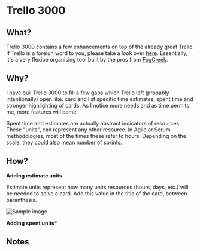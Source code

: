 **Trello 3000**
===

What?
---
Trello 3000 contains a few enhancements on top of the already great Trello. 
If Trello is a foreign word to you, please take a look over [here](http://trello.com/).
Essentially, it's a very flexibe organising tool built by the pros from [FogCreek](http://www.fogcreek.com/).

Why?
---
I have buil Trello 3000 to fill a few gaps which Trello left (probably intentionally) open like:
card and list specific time estimates, spent time and stronger highlighting of cards. 
As I notice more needs and as time permits me, more features will come.

Spent time and estimates are actually abstract indicators of resources. These "units", can
represent any other resource. In Agile or Scrum methodologies, most of the times these
refer to hours. Depending on the scale, they could also mean number of sprints. 

How?
---

**Adding estimate units**

Estimate units represent how many units resources (hours, days, etc.) will be 
needed to solve a card. Add this value in the title of the card, between paranthesis.

![Sample image](https://dl.dropbox.com/u/1618599/trello3000/s1_round.png)

**Adding spent units***

Notes
---




